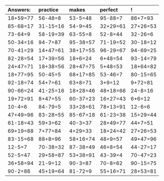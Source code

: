 | Answers: | practice | makes | perfect | ! |
| :--- | :--- | :--- | :--- | :--- |
| 18+59=77 | 56-48=8 | 53-5=48 | 95-88=7 | 86+7=93 | 
| 85-68=17 | 31-15=16 | 54-9=45 | 32+29=61 | 27+26=53 | 
| 73-64=9 | 58-19=39 | 63-55=8 | 52-8=44 | 32-26=6 | 
| 50-34=16 | 94-7=87 | 95-38=57 | 71-19=52 | 30-18=12 | 
| 70-41=29 | 14+47=61 | 38+17=55 | 96-29=67 | 94-69=25 | 
| 82-28=54 | 17+39=56 | 18+6=24 | 6+48=54 | 93-14=79 | 
| 24+47=71 | 18+38=56 | 28+47=75 | 5+48=53 | 18+64=82 | 
| 18+77=95 | 50-45=5 | 68+17=85 | 53-46=7 | 80-15=65 | 
| 92-18=74 | 54+7=61 | 63+8=71 | 3+9=12 | 9+72=81 | 
| 90-66=24 | 41-25=16 | 18+28=46 | 48+18=66 | 24-8=16 | 
| 19+72=91 | 8+47=55 | 60-37=23 | 16+27=43 | 6+6=12 | 
| 10-4=6 | 84-79=5 | 33+28=61 | 78+13=91 | 12-6=6 | 
| 47+49=96 | 83-28=55 | 85-67=18 | 61-23=38 | 15+29=44 | 
| 61-18=43 | 59+3=62 | 40-3=37 | 28+49=77 | 44+7=51 | 
| 69+19=88 | 7+77=84 | 4+29=33 | 18+24=42 | 27+26=53 | 
| 83-15=68 | 88+8=96 | 58+16=74 | 48+9=57 | 49+47=96 | 
| 12-5=7 | 70-38=32 | 87-38=49 | 46+8=54 | 44-27=17 | 
| 52-5=47 | 29+58=87 | 53+38=91 | 43-39=4 | 70-47=23 | 
| 36+58=94 | 21-9=12 | 90-3=87 | 70-8=62 | 90-15=75 | 
| 90-2=88 | 45+19=64 | 81-72=9 | 55+16=71 | 28+53=81 | 
